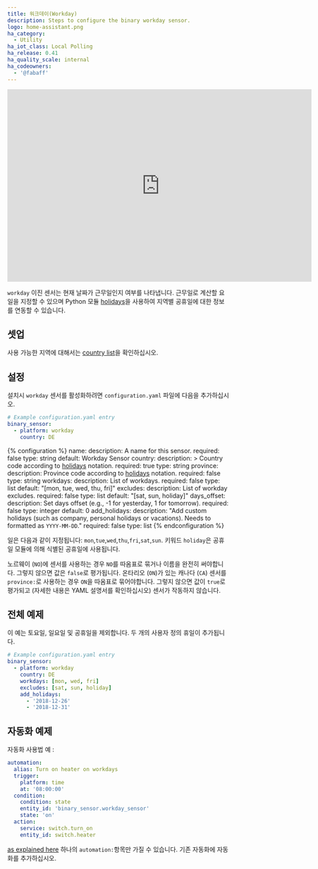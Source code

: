 ```yaml
---
title: 워크데이(Workday)
description: Steps to configure the binary workday sensor.
logo: home-assistant.png
ha_category:
  - Utility
ha_iot_class: Local Polling
ha_release: 0.41
ha_quality_scale: internal
ha_codeowners:
  - '@fabaff'
---
```


<div class='videoWrapper'>
<iframe width="690" height="437" src="https://www.youtube.com/embed/MQJvwuwz3Ig" frameborder="0" allow="accelerometer; autoplay; encrypted-media; gyroscope; picture-in-picture" allowfullscreen></iframe>
</div>

`workday` 이진 센서는 현재 날짜가 근무일인지 여부를 나타냅니다. 근무일로 계산할 요일을 지정할 수 있으며 Python 모듈 [holidays](https://pypi.python.org/pypi/holidays)을 사용하여 지역별 공휴일에 대한 정보를 연동할 수 있습니다.

## 셋업

사용 가능한 지역에 대해서는 [country list](https://github.com/dr-prodigy/python-holidays#available-countries)을 확인하십시오.

## 설정

설치시 `workday` 센서를 활성화하려면 `configuration.yaml` 파일에 다음을 추가하십시오.

```yaml
# Example configuration.yaml entry
binary_sensor:
  - platform: workday
    country: DE
```

{% configuration %}
name:
  description: A name for this sensor.
  required: false
  type: string
  default: Workday Sensor
country:
  description: >
    Country code according to [holidays](https://pypi.org/project/holidays/) notation.
  required: true
  type: string
province:
  description: Province code according to [holidays](https://pypi.org/project/holidays/) notation.
  required: false
  type: string
workdays:
  description: List of workdays.
  required: false
  type: list
  default: "[mon, tue, wed, thu, fri]"
excludes:
  description: List of workday excludes.
  required: false
  type: list
  default: "[sat, sun, holiday]"
days_offset:
  description: Set days offset (e.g., -1 for yesterday, 1 for tomorrow).
  required: false
  type: integer
  default: 0
add_holidays:
  description: "Add custom holidays (such as company, personal holidays or vacations). Needs to formatted as `YYYY-MM-DD`."
  required: false
  type: list
{% endconfiguration %}

일은 다음과 같이 지정됩니다: `mon`,`tue`,`wed`,`thu`,`fri`,`sat`,`sun`.
키워드 `holiday`은 공휴일 모듈에 의해 식별된 공휴일에 사용됩니다.

<div class='note warning'>

노르웨이 (`NO`)에 센서를 사용하는 경우 `NO`를 따옴표로 묶거나 이름을 완전히 써야합니다.
그렇지 않으면 값은 `false`로 평가됩니다.
온타리오 (`ON`)가 있는 캐나다 (`CA`) 센서를 `province:`로 사용하는 경우 `ON`을 따옴표로 묶어야합니다.
그렇지 않으면 값이 `true`로 평가되고 (자세한 내용은 YAML 설명서를 확인하십시오) 센서가 작동하지 않습니다.

</div>

## 전체 예제

이 예는 토요일, 일요일 및 공휴일을 제외합니다. 두 개의 사용자 정의 휴일이 추가됩니다.

```yaml
# Example configuration.yaml entry
binary_sensor:
  - platform: workday
    country: DE
    workdays: [mon, wed, fri]
    excludes: [sat, sun, holiday]
    add_holidays: 
      - '2018-12-26'
      - '2018-12-31'
```

## 자동화 예제

자동화 사용법 예 :

```yaml
automation:
  alias: Turn on heater on workdays
  trigger:
    platform: time
    at: '08:00:00'
  condition:
    condition: state
    entity_id: 'binary_sensor.workday_sensor'
    state: 'on'
  action:
    service: switch.turn_on
    entity_id: switch.heater
```

<div class='note'>

[as explained here](/docs/configuration/devices/) 하나의 `automation:`항목만 가질 수 있습니다. 기존 자동화에 자동화를 추가하십시오.

</div>

